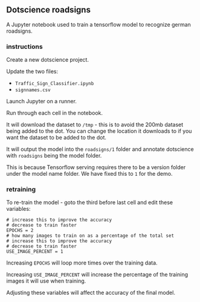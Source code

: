 ## Dotscience roadsigns

A Jupyter notebook used to train a tensorflow model to recognize german roadsigns.

### instructions

Create a new dotscience project.

Update the two files:

 * `Traffic_Sign_Classifier.ipynb`
 * `signnames.csv`

Launch Jupyter on a runner.

Run through each cell in the notebook.

It will download the dataset to `/tmp` - this is to avoid the 200mb dataset being added to the dot.  You can change the location it downloads to if you want the dataset to be added to the dot.

It will output the model into the `roadsigns/1` folder and annotate dotscience with `roadsigns` being the model folder.

This is because Tensorflow serving requires there to be a version folder under the model name folder.  We have fixed this to `1` for the demo.

### retraining

To re-train the model - goto the third before last cell and edit these variables:

```
# increase this to improve the accuracy
# decrease to train faster
EPOCHS = 2
# how many images to train on as a percentage of the total set
# increase this to improve the accuracy
# decrease to train faster
USE_IMAGE_PERCENT = 1
```

Increasing `EPOCHS` will loop more times over the training data.

Increasing `USE_IMAGE_PERCENT` will increase the percentage of the training images it will use when training.

Adjusting these variables will affect the accuracy of the final model.


